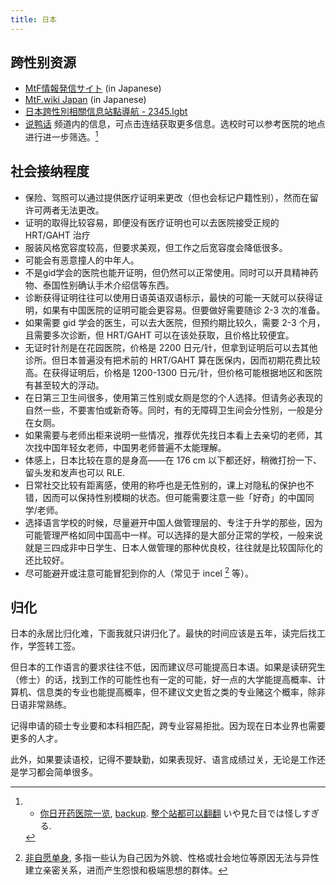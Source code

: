 ```yaml
---
title: 日本
---
```


## 跨性别资源

- [MtF情報発信サイト](https://joseika.com/) (in Japanese)
- [MtF.wiki Japan](https://mtf.wiki/ja/docs/) (in Japanese)
- [日本跨性別相關信息站點導航 - 2345.lgbt](https://2345.lgbt/ja/)
- [说鸭话](https://t.me/drukbugchannel/80) 频道内的信息，可点击连结获取更多信息。选校时可以参考医院的地点进行进一步筛选。[^1]

## 社会接纳程度

- 保险、驾照可以通过提供医疗证明来更改（但也会标记户籍性别），然而在留许可两者无法更改。
- 证明的取得比较容易，即便没有医疗证明也可以去医院接受正规的 HRT/GAHT 治疗
- 服装风格宽容度较高，但要求美观，但工作之后宽容度会降低很多。
- 可能会有恶意撞人的中年人。
- 不是gid学会的医院也能开证明，但仍然可以正常使用。同时可以开具精神药物、泰国性别确认手术介绍信等东西。
- 诊断获得证明往往可以使用日语英语双语标示，最快的可能一天就可以获得证明，如果有中国医院的证明可能会更容易。但要做好需要随诊 2-3 次的准备。
- 如果需要 gid 学会的医生，可以去大医院，但预约期比较久，需要 2-3 个月，且需要多次诊断，但 HRT/GAHT 可以在该处获取，且价格比较便宜。
- 无证时针剂是在花园医院，价格是 2200 日元/针，但拿到证明后可以去其他诊所。但日本普遍没有把术前的 HRT/GAHT 算在医保内，因而初期花费比较高。在获得证明后，价格是 1200-1300 日元/针，但价格可能根据地区和医院有甚至较大的浮动。
- 在日第三卫生间很多，使用第三性别或女厕是您的个人选择。但请务必表现的自然一些，不要害怕或新奇等。同时，有的无障碍卫生间会分性别，一般是分在女厕。
- 如果需要与老师出柜来说明一些情况，推荐优先找日本看上去亲切的老师，其次找中国年轻女老师，中国男老师普遍不太能理解。
- 体感上，日本比较在意的是身高——在 176 cm 以下都还好，稍微打扮一下、留头发和发声也可以 RLE.
- 日常社交比较有距离感，使用的称呼也是无性别的，课上对隐私的保护也不错，因而可以保持性别模糊的状态。但可能需要注意一些「好奇」的中国同学/老师。
- 选择语言学校的时候，尽量避开中国人做管理层的、专注于升学的那些，因为可能管理严格如同中国高中一样。可以选择的是大部分正常的学校，一般来说就是三四成非中日学生、日本人做管理的那种优良校，往往就是比较国际化的还比较好。
- 尽可能避开或注意可能冒犯到你的人（常见于 incel [^2] 等）。

## 归化

日本的永居比归化难，下面我就只讲归化了。最快的时间应该是五年，读完后找工作，学签转工签。

但日本的工作语言的要求往往不低，因而建议尽可能提高日本语。如果是读研究生（修士）的话，找到工作的可能性也有一定的可能，好一点的大学能提高概率、计算机、信息类的专业也能提高概率，但不建议文史哲之类的专业赌这个概率，除非日语非常熟练。

记得申请的硕士专业要和本科相匹配，跨专业容易拒批。因为现在日本业界也需要更多的人才。

此外，如果要读语校，记得不要缺勤，如果表现好、语言成绩过关，无论是工作还是学习都会简单很多。

[^1]: - [你日开药医院一览](http://wasadasan.com/voice2/hormon-byouin/), [backup](https://drive.google.com/file/d/1MCmDobItGdIaovm4c5CrbhrGmxrpA1IT/view?usp=drivesdk). [整个站都可以翻翻](http://naowasada.xsrv.jp/) いや見た目では怪しすぎる.
[^2]: [非自愿单身](https://zh.wikipedia.org/wiki/%E9%9D%9E%E8%87%AA%E9%A1%98%E5%96%AE%E8%BA%AB), 多指一些认为自己因为外貌、性格或社会地位等原因无法与异性建立亲密关系，进而产生怨恨和极端思想的群体。
